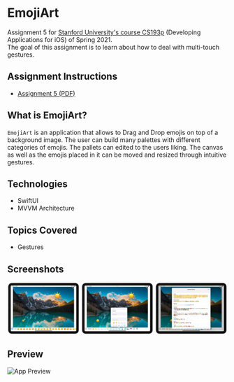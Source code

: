 # EmojiArt

Assignment 5 for [Stanford University's course CS193p](https://cs193p.sites.stanford.edu) (Developing Applications for iOS) of Spring 2021.\
The goal of this assignment is to learn about how to deal with multi-touch gestures.


## Assignment Instructions
- [Assignment 5 (PDF)](https://cs193p.sites.stanford.edu/sites/g/files/sbiybj16636/files/media/file/assignment_5_0.pdf)


## What is EmojiArt?
`EmojiArt` is an application that allows to Drag and Drop emojis on top of a background image. The user can build many palettes with different categories of emojis. The pallets can edited to the users liking. The canvas as well as the emojis placed in it can be moved and resized through intuitive gestures.


## Technologies
- SwiftUI
- MVVM Architecture


## Topics Covered
- Gestures


## Screenshots
![Screenshots](Demo/Thumbnails.png)


## Preview
![App Preview](Demo/Preview.gif)